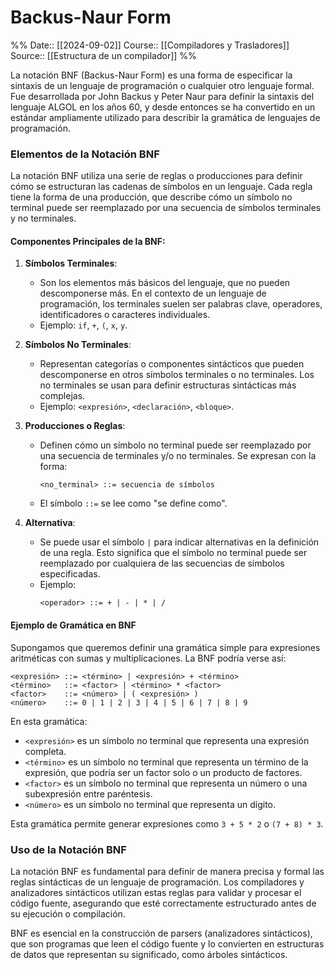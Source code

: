 # Backus-Naur Form

%%
Date:: [[2024-09-02]]
Course:: [[Compiladores y Trasladores]]
Source:: [[Estructura de un compilador]]
%%

La notación BNF (Backus-Naur Form) es una forma de especificar la sintaxis de un lenguaje de programación o cualquier otro lenguaje formal. Fue desarrollada por John Backus y Peter Naur para definir la sintaxis del lenguaje ALGOL en los años 60, y desde entonces se ha convertido en un estándar ampliamente utilizado para describir la gramática de lenguajes de programación.

### Elementos de la Notación BNF

La notación BNF utiliza una serie de reglas o producciones para definir cómo se estructuran las cadenas de símbolos en un lenguaje. Cada regla tiene la forma de una producción, que describe cómo un símbolo no terminal puede ser reemplazado por una secuencia de símbolos terminales y no terminales.

#### Componentes Principales de la BNF:

1. **Símbolos Terminales**:
   - Son los elementos más básicos del lenguaje, que no pueden descomponerse más. En el contexto de un lenguaje de programación, los terminales suelen ser palabras clave, operadores, identificadores o caracteres individuales.
   - Ejemplo: `if`, `+`, `(`, `x`, `y`.

2. **Símbolos No Terminales**:
   - Representan categorías o componentes sintácticos que pueden descomponerse en otros símbolos terminales o no terminales. Los no terminales se usan para definir estructuras sintácticas más complejas.
   - Ejemplo: `<expresión>`, `<declaración>`, `<bloque>`.

3. **Producciones o Reglas**:
   - Definen cómo un símbolo no terminal puede ser reemplazado por una secuencia de terminales y/o no terminales. Se expresan con la forma: 
     ```
     <no_terminal> ::= secuencia de símbolos
     ```
   - El símbolo `::=` se lee como "se define como".

4. **Alternativa**:
   - Se puede usar el símbolo `|` para indicar alternativas en la definición de una regla. Esto significa que el símbolo no terminal puede ser reemplazado por cualquiera de las secuencias de símbolos especificadas.
   - Ejemplo: 
     ```
     <operador> ::= + | - | * | /
     ```

#### Ejemplo de Gramática en BNF

Supongamos que queremos definir una gramática simple para expresiones aritméticas con sumas y multiplicaciones. La BNF podría verse así:

```bnf
<expresión> ::= <término> | <expresión> + <término>
<término>   ::= <factor> | <término> * <factor>
<factor>    ::= <número> | ( <expresión> )
<número>    ::= 0 | 1 | 2 | 3 | 4 | 5 | 6 | 7 | 8 | 9
```

En esta gramática:

- `<expresión>` es un símbolo no terminal que representa una expresión completa.
- `<término>` es un símbolo no terminal que representa un término de la expresión, que podría ser un factor solo o un producto de factores.
- `<factor>` es un símbolo no terminal que representa un número o una subexpresión entre paréntesis.
- `<número>` es un símbolo no terminal que representa un dígito.

Esta gramática permite generar expresiones como `3 + 5 * 2` o `(7 + 8) * 3`.

### Uso de la Notación BNF

La notación BNF es fundamental para definir de manera precisa y formal las reglas sintácticas de un lenguaje de programación. Los compiladores y analizadores sintácticos utilizan estas reglas para validar y procesar el código fuente, asegurando que esté correctamente estructurado antes de su ejecución o compilación.

BNF es esencial en la construcción de parsers (analizadores sintácticos), que son programas que leen el código fuente y lo convierten en estructuras de datos que representan su significado, como árboles sintácticos.

